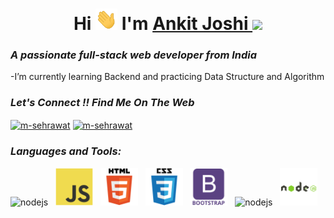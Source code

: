 <h1 align="center">Hi <img src="https://raw.githubusercontent.com/ABSphreak/ABSphreak/master/gifs/Hi.gif" width="35"> I'm  <a href="https://www.iankit.in"> Ankit Joshi </a> <img src="https://camo.githubusercontent.com/d3359cb00ab0b5ed8f2e1fe3fceb4fbaf3b614340f8c0db99c17b9f50b351770/68747470733a2f2f656d6f6a69732e736c61636b6d6f6a69732e636f6d2f656d6f6a69732f696d616765732f313533313834393433302f343234362f626c6f622d73756e676c61737365732e6769663f31353331383439343330" width="35"></h1>
<h3><i>A passionate full-stack web developer from India</i></h3>

-I’m currently learning Backend and practicing Data Structure and Algorithm


<h3><i>Let's Connect !! Find Me On The Web</i></h3>
<p align="left">
<a href="https://www.linkedin.com/in/iankitjoshi" target="_blank"><img align="center" src="https://i1.wp.com/www.owlishcommunications.com/thewisdomzone/wp-content/uploads/LINKEDIN-LOGO-2-Animated-Pulsating.gif?resize=300%2C300&ssl=1" alt="m-sehrawat" width="80" /></a>
<a href="https://www.facebook.com/profile.php?id=100006837825474" target="_blank"><img align="center" src="https://upload.wikimedia.org/wikipedia/commons/5/51/Facebook_f_logo_%282019%29.svg" alt="m-sehrawat" width="70" /></a>

</p>



<h3><i>Languages and Tools:</i></h3>
<p>
<a><img src="https://upload.wikimedia.org/wikipedia/commons/a/a7/React-icon.svg" alt="nodejs" width="70" height="70"/></a> &nbsp; 
<a><img src="https://raw.githubusercontent.com/devicons/devicon/master/icons/javascript/javascript-original.svg" alt="javascript" width="60" height="60"/></a> &nbsp; 
<a><img src="https://raw.githubusercontent.com/devicons/devicon/master/icons/html5/html5-original-wordmark.svg" alt="html5" width="60" height="60"/></a> &nbsp; 
<a><img src="https://raw.githubusercontent.com/devicons/devicon/master/icons/css3/css3-original-wordmark.svg" alt="css3" width="60" height="60"/> </a> &nbsp;
<a><img src="https://raw.githubusercontent.com/devicons/devicon/master/icons/bootstrap/bootstrap-plain-wordmark.svg" alt="bootstrap" width="60" height="60"/></a> &nbsp;
<a><img src="https://cdn.worldvectorlogo.com/logos/material-ui-1.svg" alt="nodejs" width="60" height="60"/></a> &nbsp; 
<a><img src="https://raw.githubusercontent.com/devicons/devicon/master/icons/nodejs/nodejs-original-wordmark.svg" alt="nodejs" width="60" height="60"/></a> &nbsp; 
</p>



